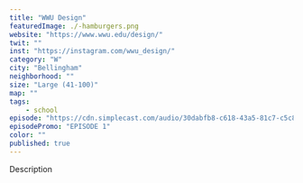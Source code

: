 ```yaml
---
title: "WWU Design"
featuredImage: ./-hamburgers.png
website: "https://www.wwu.edu/design/"
twit: ""
inst: "https://instagram.com/wwu_design/"
category: "W"
city: "Bellingham"
neighborhood: ""
size: "Large (41-100)"
map: ""
tags:
    - school
episode: "https://cdn.simplecast.com/audio/30dabfb8-c618-43a5-81c7-c5c83750983a/episodes/be27c0b6-9a80-4c2c-a30e-95a4c514929e/audio/c611b2e1-d4ec-4a10-b316-99e50205e26a/default_tc.mp3"
episodePromo: "EPISODE 1"
color: ""
published: true
---
```


Description
